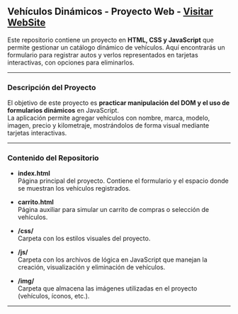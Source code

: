 ## Vehículos Dinámicos - Proyecto Web - [Visitar WebSite](https://diegobernal12.github.io/Vehiculos_Dinamicos/)

Este repositorio contiene un proyecto en **HTML, CSS y JavaScript** que permite gestionar
un catálogo dinámico de vehículos. Aquí encontrarás un formulario para registrar autos y 
verlos representados en tarjetas interactivas, con opciones para eliminarlos.  

---

### Descripción del Proyecto

El objetivo de este proyecto es **practicar manipulación del DOM y el uso de formularios dinámicos** en JavaScript.  
La aplicación permite agregar vehículos con nombre, marca, modelo, imagen, precio y kilometraje, mostrándolos de 
forma visual mediante tarjetas interactivas.  

---

### Contenido del Repositorio

- **index.html**  
  Página principal del proyecto. Contiene el formulario y el espacio donde se muestran los vehículos registrados.  

- **carrito.html**  
  Página auxiliar para simular un carrito de compras o selección de vehículos.  

- **/css/**  
  Carpeta con los estilos visuales del proyecto.  

- **/js/**  
  Carpeta con los archivos de lógica en JavaScript que manejan la creación, visualización y eliminación de vehículos.  

- **/img/**  
  Carpeta que almacena las imágenes utilizadas en el proyecto (vehículos, íconos, etc.).  

---


